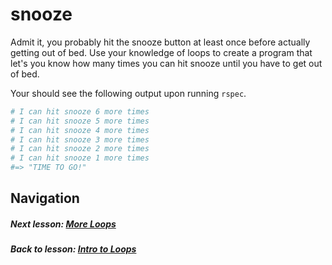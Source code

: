 # snooze
Admit it, you probably hit the snooze button at least once before actually getting out of bed. Use your knowledge of loops to create a program that let's you know how many times you can hit snooze until you have to get out of bed.  

Your should see the following output upon running `rspec`.  
```ruby
# I can hit snooze 6 more times
# I can hit snooze 5 more times
# I can hit snooze 4 more times
# I can hit snooze 3 more times
# I can hit snooze 2 more times
# I can hit snooze 1 more times
#=> "TIME TO GO!"
```

## Navigation   
##### Next lesson: [More Loops](https://github.com/Coderdotnew/intro_web_apps_acp/tree/master/04_class/02_more_loops)       
##### Back to lesson: [Intro to Loops](https://github.com/Coderdotnew/intro_web_apps_acp/tree/master/04_class/01_loops_intro)     
